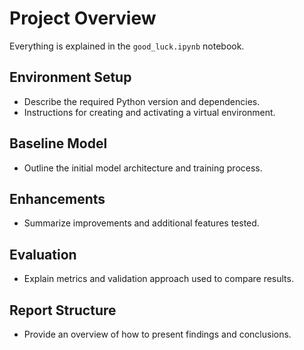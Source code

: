 # Project Overview

Everything is explained in the `good_luck.ipynb` notebook.

## Environment Setup
- Describe the required Python version and dependencies.
- Instructions for creating and activating a virtual environment.

## Baseline Model
- Outline the initial model architecture and training process.

## Enhancements
- Summarize improvements and additional features tested.

## Evaluation
- Explain metrics and validation approach used to compare results.

## Report Structure
- Provide an overview of how to present findings and conclusions.
